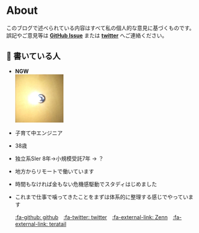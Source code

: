 # About

このブログで述べられている内容はすべて私の個人的な意見に基づくものです。誤記やご意見等は **[GitHub Issue](https://github.com/ngwork0301/ngwork0301.github.io/issues)** または **[twitter](https://twitter.com/ngwork0301)** へご連絡ください。

##  :bust_in_silhouette: 書いている人
* **NGW**  
    ![Screenshot](img/ngwicon.png)  
* 子育て中エンジニア
* 38歳
* 独立系SIer 8年→小規模受託7年 → ？
* 地方からリモートで働いています
* 時間もなければ金もない危機感駆動でスタディはじめました
* これまで仕事で噛ってきたことをまずは体系的に整理する感じでやっています

  [:fa-github: github](https://github.com/ngwork0301)　[:fa-twitter: twitter](https://twitter.com/ngwork0301)　[:fa-external-link: Zenn](https://zenn.dev/ngw)　[:fa-external-link: teratail](https://teratail.com/users/NGW)
